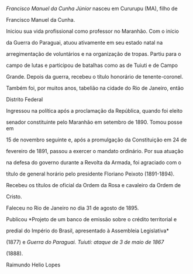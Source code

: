 

*Francisco Manuel da Cunha Júnior* nasceu em Cururupu (MA), filho de

Francisco Manuel da Cunha.



Iniciou sua vida profissional como professor no Maranhão. Com o início

da Guerra do Paraguai, atuou ativamente em seu estado natal na

arregimentação de voluntários e na organização de tropas. Partiu para o

campo de lutas e participou de batalhas como as de Tuiuti e de Campo

Grande. Depois da guerra, recebeu o título honorário de tenente-coronel.

Também foi, por muitos anos, tabelião na cidade do Rio de Janeiro, então

Distrito Federal



Ingressou na política após a proclamação da República, quando foi eleito

senador constituinte pelo Maranhão em setembro de 1890. Tomou posse em

15 de novembro seguinte e, após a promulgação da Constituição em 24 de

fevereiro de 1891, passou a exercer o mandato ordinário. Por sua atuação

na defesa do governo durante a Revolta da Armada, foi agraciado com o

título de general horário pelo presidente Floriano Peixoto (1891-1894).



Recebeu os títulos de oficial da Ordem da Rosa e cavaleiro da Ordem de

Cristo.



Faleceu no Rio de Janeiro no dia 31 de agosto de 1895.



Publicou *Projeto de um banco de emissão sobre o crédito territorial e

predial do Império do Brasil, apresentado à Assembleia Legislativa*

(1877) e *Guerra do Paraguai. Tuiuti: ataque de 3 de maio de 1867*

(1888).



Raimundo Helio Lopes



